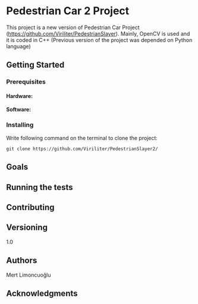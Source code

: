 # Pedestrian Car 2 Project
This project is a new version of Pedestrian Car Project (https://github.com/Viriliter/PedestrianSlayer). Mainly, OpenCV is used and it is coded in C++ (Previous version of the project was depended on Python language)
 
## Getting Started

### Prerequisites
#### Hardware:

#### Software:

### Installing
Write following command on the terminal to clone the project:
```
git clone https://github.com/Viriliter/PedestrianSlayer2/
```

## Goals

## Running the tests

## Contributing

## Versioning
1.0

## Authors
Mert Limoncuoğlu

## Acknowledgments

